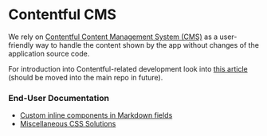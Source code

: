 # Contentful CMS

We rely on
[Contentful Content Management System (CMS)](https://www.contentful.com/) as a
user-friendly way to handle the content shown by the app without changes of the
application source code.

For introduction into Contentful-related development look into
[this article](https://github.com/topcoder-platform/community-app/wiki/Integration)
(should be moved into the main repo in future).

### End-User Documentation

- [Custom inline components in Markdown fields](./custom-inline-components-in-markdown-fields.md)
- [Miscellaneous CSS Solutions](./miscellaneous-CSS-solutions.md)

